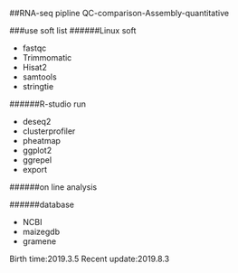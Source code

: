 ##RNA-seq pipline 
QC-comparison-Assembly-quantitative

###use soft list
######Linux soft 
- fastqc 
- Trimmomatic
- Hisat2
- samtools
- stringtie

######R-studio run
- deseq2
- clusterprofiler
- pheatmap
- ggplot2
- ggrepel
- export


######on line analysis


######database
- NCBI
- maizegdb
- gramene


Birth time:2019.3.5
Recent update:2019.8.3
